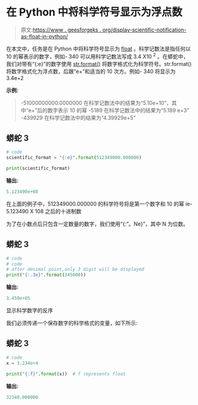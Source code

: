 # 在 Python 中将科学符号显示为浮点数

> 原文:[https://www . geesforgeks . org/display-scientific-notification-as-float-in-python/](https://www.geeksforgeeks.org/display-scientific-notation-as-float-in-python/)

在本文中，任务是在 Python 中将科学符号显示为 [float](https://www.geeksforgeeks.org/python-float-type-and-its-methods/) 。科学记数法是指任何以 10 的幂表示的数字，例如- 340 可以用科学记数法写成 3.4 X10 <sup>2</sup> 。在蟒蛇中，我们对带有“{:e}”的数字使用 [str.format()](https://www.geeksforgeeks.org/python-format-function/) 将数字格式化为科学符号。str.format()将数字格式化为浮点数，后跟“e+”和适当的 10 次方。例如- 340 将显示为 3.4e+2

**示例:**

> -51000000000.0000000 在科学记数法中的结果为“5.10e+10”，其中“e+”后的数字表示 10 的幂
> -5189 在科学记数法中的结果为“5.189 e+3”
> -439929 在科学记数法中的结果为“4.39929e+5”

## 蟒蛇 3

```py
# code
scientific_format = "{:e}".format(512349000.000000)

print(scientific_format)
```

**输出:**

```py
5.123490e+08
```

在上面的例子中，512349000.000000 的科学符号将是第一个数字和 10 的幂 ie- 5.123490 X 108 之后的十进制数

为了在小数点后只包含一定数量的数字，我们使用“{:”。Ne}”，其中 N 为位数。

## 蟒蛇 3

```py
# code
# code
# after decimal point,only 3 digit will be displayed
print("{:.3e}".format(345000))
```

**输出:**

```py
3.450e+05
```

显示科学数字的反序

我们必须传递一个保存数字的科学格式的变量，如下所示:

## 蟒蛇 3

```py
# code
x = 3.234e+4

print("{:f}".format(x))  # f represents float
```

**输出:**

```py
32340.000000
```